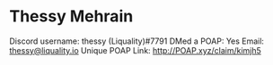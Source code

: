 # Thessy Mehrain

Discord username: thessy (Liquality)#7791
DMed a POAP: Yes
Email: thessy@liquality.io
Unique POAP Link: http://POAP.xyz/claim/kimjh5